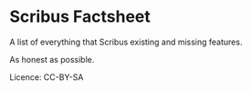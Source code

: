 # Scribus Factsheet

A list of everything that Scribus existing and missing features.

As honest as possible.

Licence: CC-BY-SA
